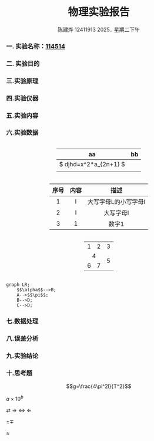 <style>
.center{
    width:auto;
    display:table;
    margin-left: auto;
    margin-right: auto;
}

</style>

# <center>物理实验报告 </center>
 <center>陈建烨 12411913 2025.. 星期二下午</center> <!---这里是姓名栏--->

### 一. 实验名称：<u>114514</u>
<!---课程名称写<u>和</u>之间--->
### 二. 实验目的 


### 三.实验原理

### 四.实验仪器

### 五.实验内容

### 六.实验数据
<div class="center">

| aa | bb |
|:---:|:---:|
| $ djhd=x^2*a_{2n+1} $  |   |
|    |    |
</div>

<div class="center">

|   序号   |   内容  |        描述         |
|  :---:  |  :---:  |  :---------------:  |
|    1    |    l    |  大写字母L的小写字母l |
|    2    |    I    |      大写字母I       |
|    3    |    1    |        数字1       |

</div>

<div class="center"><table>
    <tr>
        <td>1</td>
        <td>2</td>
        <td>3</td>
    </tr>
    <tr>
        <td colspan=2><center>4</center></td>
        <td rowspan=2><center>5</center></td>
    </tr>
    <tr>
        <td>6</td>
        <td>7</td>
    </td>

</table></div>


 
```mermaid
graph LR;
    $$\alpha$$-->B;
    A-->$$\pi$$;
    B-->D;
    C-->D;
```



### 七.数据处理

### 八.误差分析

### 九.实验结论

### 十.思考题



$$g=\frac{4\pi^2l}{T^2}$$


$a\times 10^{b}$

$\rightleftarrows$
$\Rightarrow$
$\Leftrightarrow$
$\Leftarrow$

$\pm \mp$

$\approx$
